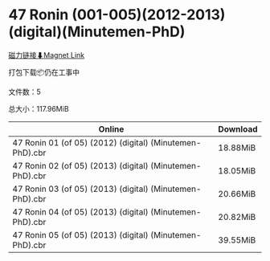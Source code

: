 # 47 Ronin (001-005)(2012-2013)(digital)(Minutemen-PhD)

[磁力链接⬇Magnet Link](magnet:?xt=urn:btih:0b4de97b4ed8fd49054bcc0b83a9839d9e2ed8aa&dn=47%20Ronin%20%28001-005%29%282012-2013%29%28digital%29%28Minutemen-PhD%29)

打包下载📦仍在工事中

文件数：5

总大小：117.96MiB

Online | Download
--- | ---
47 Ronin 01 (of 05) (2012) (digital) (Minutemen-PhD).cbr | 18.88MiB
47 Ronin 02 (of 05) (2013) (digital) (Minutemen-PhD).cbr | 18.05MiB
47 Ronin 03 (of 05) (2013) (digital) (Minutemen-PhD).cbr | 20.66MiB
47 Ronin 04 (of 05) (2013) (digital) (Minutemen-PhD).cbr | 20.82MiB
47 Ronin 05 (of 05) (2013) (digital) (Minutemen-PhD).cbr | 39.55MiB